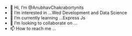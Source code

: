 - 👋 Hi, I’m @AnubhavChakrabortynits
- 👀 I’m interested in ...Wed Development and Data Science
- 🌱 I’m currently learning ...Express Js
- 💞️ I’m looking to collaborate on ...
- 📫 How to reach me ... 

<!---
AnubhavChakrabortynits/AnubhavChakrabortynits is a ✨ special ✨ repository because its `README.md` (this file) appears on your GitHub profile.
You can click the Preview link to take a look at your changes.
--->
